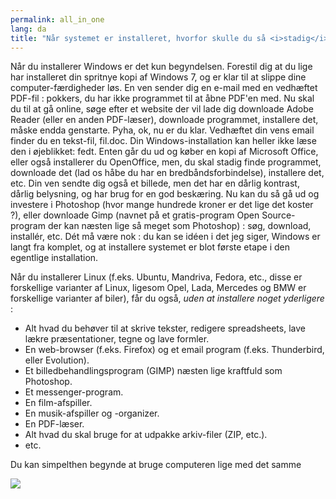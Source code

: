 ```yaml
---
permalink: all_in_one
lang: da
title: "Når systemet er installeret, hvorfor skulle du så <i>stadig</i> have brug for at installere ting?"
---
```


Når du installerer Windows er det kun begyndelsen. Forestil dig at du lige har installeret din spritnye kopi af Windows 7, og er klar til at slippe dine computer-færdigheder løs. En ven sender dig en e-mail med en vedhæftet PDF-fil : pokkers, du har ikke programmet til at åbne PDF'en med. Nu skal du til at gå online, søge efter et website der vil lade dig downloade Adobe Reader (eller en anden PDF-læser), downloade programmet, installere det, måske endda genstarte. Pyha, ok, nu er du klar. Vedhæftet din vens email finder du en tekst-fil, fil.doc. Din Windows-installation kan heller ikke læse den i øjeblikket: fedt. Enten går du ud og køber en kopi af Microsoft Office, eller også installerer du OpenOffice, men, du skal stadig finde programmet, downloade det (lad os håbe du har en bredbåndsforbindelse), installere det, etc. Din ven sendte dig også et billede, men det har en dårlig kontrast, dårlig belysning, og har brug for en god beskæring. Nu kan du så gå ud og investere i Photoshop (hvor mange hundrede kroner er det lige det koster ?), eller downloade Gimp (navnet på et gratis-program Open Source-program der kan næsten lige så meget som Photoshop) : søg, download, installér, etc. Dét må være nok : du kan se idéen i det jeg siger, Windows er langt fra komplet, og at installere systemet er blot første etape i den egentlige installation.

Når du installerer Linux (f.eks. Ubuntu, Mandriva, Fedora, etc., disse er forskellige varianter af Linux, ligesom Opel, Lada, Mercedes og BMW er forskellige varianter af biler), får du også, <i>uden at installere noget yderligere</i> :

<ul>

<li>Alt hvad du behøver til at skrive tekster, redigere spreadsheets, lave lækre præsentationer, tegne og lave formler.</li>

<li>En web-browser (f.eks. Firefox) og et email program (f.eks. Thunderbird, eller Evolution).</li>
<li>Et billedbehandlingsprogram (GIMP) næsten lige kraftfuld som Photoshop.</li>
<li>Et messenger-program.</li>
<li>En film-afspiller.</li>
<li>En musik-afspiller og -organizer.</li>
<li>En PDF-læser.</li>
<li>Alt hvad du skal bruge for at udpakke arkiv-filer (ZIP, etc.).</li>
<li>etc.</li>
</ul>

Du kan simpelthen begynde at bruge computeren lige med det samme

<img src="Images/app_menu.png" />




